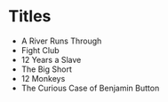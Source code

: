 # Titles

- A River Runs Through 
- Fight Club
- 12 Years a Slave
- The Big Short 
- 12 Monkeys
- The Curious Case of Benjamin Button
